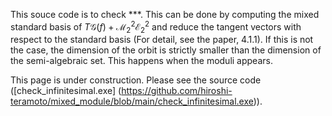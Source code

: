 This souce code is to check ***. This can be done by computing the mixed standard basis of $T \mathcal{G} \left( f \right) + \mathcal{M}_2^2 \mathcal{E}_2^2$ and reduce the tangent vectors with respect to the standard basis (For detail, see the paper, 4.1.1). If this is not the case, the dimension of the orbit is strictly smaller than the dimension of the semi-algebraic set. This happens when the moduli appears.

This page is under construction. Please see the source code ([check_infinitesimal.exe] (https://github.com/hiroshi-teramoto/mixed_module/blob/main/check_infinitesimal.exe)).
